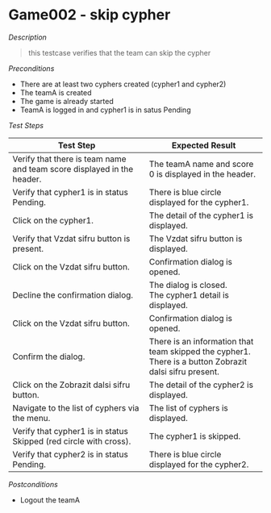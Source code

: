 # Game002 - skip cypher

*Description*
>this testcase verifies that the team can skip the cypher

*Preconditions*
* There are at least two cyphers created (cypher1 and cypher2)
* The teamA is created
* The game is already started
* TeamA is logged in and cypher1 is in satus Pending

*Test Steps*

|Test Step|Expected Result|
|---------|---------------|
|Verify that there is team name and team score displayed in the header.|The teamA name and score 0 is displayed in the header.|
|Verify that cypher1 is in status Pending.|There is blue circle displayed for the cypher1.|
|Click on the cypher1.|The detail of the cypher1 is displayed.|
|Verify that Vzdat sifru button is present.|The Vzdat sifru button is displayed.|
|Click on the Vzdat sifru button.|Confirmation dialog is opened.|
|Decline the confirmation dialog.|The dialog is closed.<br>The cypher1 detail is displayed.|
|Click on the Vzdat sifru button.|Confirmation dialog is opened.|
|Confirm the dialog.|There is an information that team skipped the cypher1.<br>There is a button Zobrazit dalsi sifru present.|
|Click on the Zobrazit dalsi sifru button.|The detail of the cypher2 is displayed.|
|Navigate to the list of cyphers via the menu.|The list of cyphers is displayed.|
|Verify that cypher1 is in status Skipped (red circle with cross).|The cypher1 is skipped.|
|Verify that cypher2 is in status Pending.|There is blue circle displayed for the cypher2.|

*Postconditions*
* Logout the teamA